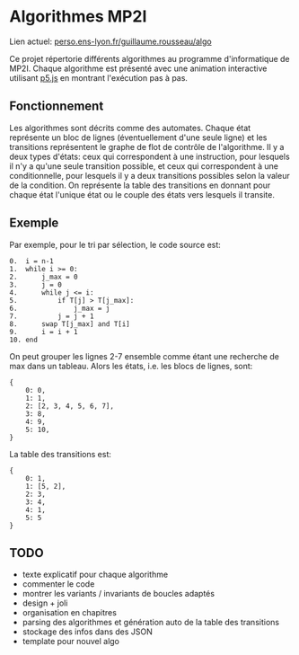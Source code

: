 # Algorithmes MP2I

Lien actuel: [perso.ens-lyon.fr/guillaume.rousseau/algo](https://perso.ens-lyon.fr/guillaume.rousseau/algo)

Ce projet répertorie différents algorithmes au programme d'informatique de MP2I. 
Chaque algorithme est présenté avec une animation interactive utilisant [p5.js](https://p5js.org/) 
en montrant l'exécution pas à pas.


## Fonctionnement
Les algorithmes sont décrits comme des automates. Chaque état représente un bloc
de lignes (éventuellement d'une seule ligne) et les transitions représentent le
graphe de flot de contrôle de l'algorithme. Il y a deux types d'états: ceux qui
correspondent à une instruction, pour lesquels il n'y a qu'une seule transition 
possible, et ceux qui correspondent à une conditionnelle, pour lesquels il y a
deux transitions possibles selon la valeur de la condition. On représente la
table des transitions en donnant pour chaque état l'unique état ou le couple
des états vers lesquels il transite.

## Exemple
Par exemple, pour le tri par sélection, le code source est:
```
0.  i = n-1
1.  while i >= 0:
2.  	j_max = 0
3.		j = 0
4.		while j <= i:
5.	  		if T[j] > T[j_max]:
6.	    		j_max = j
7.	  		j = j + 1
8.		swap T[j_max] and T[i]
9.	 	i = i + 1
10. end
```

On peut grouper les lignes 2-7 ensemble comme étant une recherche de max dans
un tableau. Alors les états, i.e. les blocs de lignes, sont:
```
{
	0: 0,
	1: 1,
	2: [2, 3, 4, 5, 6, 7],
	3: 8,
	4: 9,
	5: 10,
}
```

La table des transitions est:
```
{
	0: 1,
	1: [5, 2],
	2: 3,
	3: 4,
	4: 1,
	5: 5
}
```
## TODO
- texte explicatif pour chaque algorithme
- commenter le code
- montrer les variants / invariants de boucles adaptés
- design + joli
- organisation en chapitres
- parsing des algorithmes et génération auto de la table des transitions
- stockage des infos dans des JSON
- template pour nouvel algo
